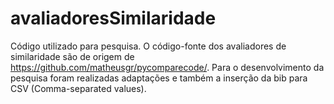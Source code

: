 # avaliadoresSimilaridade
Código utilizado para pesquisa. 
O código-fonte dos avaliadores de similaridade são de origem de https://github.com/matheusgr/pycomparecode/. Para o desenvolvimento da pesquisa foram realizadas adaptações e também a inserção da bib para CSV (Comma-separated values).
